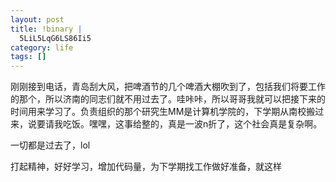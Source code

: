 ```yaml
--- 
layout: post
title: !binary |
  5LiL5LqG6LS86Ii5
category: life
tags: []
---
```

刚刚接到电话，青岛刮大风，把啤酒节的几个啤酒大棚吹到了，包括我们将要工作的那个，所以济南的同志们就不用过去了。哇咔咔，所以哥哥我就可以把接下来的时间用来学习了。负责组织的那个研究生MM是计算机学院的，下学期从南校搬过来，说要请我吃饭。嘿嘿，这事给整的，真是一波n折了，这个社会真是复杂啊。

一切都是过去了，lol

打起精神，好好学习，增加代码量，为下学期找工作做好准备，就这样
